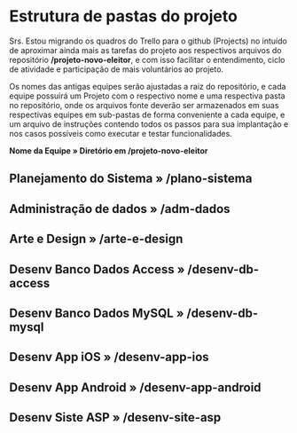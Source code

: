 # Estrutura de pastas do projeto

Srs. 
Estou migrando os quadros do Trello para o github (Projects) no intuído de aproximar ainda mais as tarefas do projeto aos respectivos arquivos do repositório **/projeto-novo-eleitor**, e com isso facilitar o entendimento, ciclo de atividade e participação de mais voluntários ao projeto.

Os nomes das antigas equipes serão ajustadas a raiz do repositório, e cada equipe possuirá um Projeto com o respectivo nome e uma respectiva pasta no repositório, onde os arquivos fonte deverão ser armazenados em suas respectivas equipes em sub-pastas de forma conveniente a cada equipe, e um arquivo de instruções contendo todos os passos para sua implantação e nos casos possíveis como executar e testar funcionalidades.

**Nome da Equipe  »  Diretório em /projeto-novo-eleitor**

## Planejamento do Sistema » /plano-sistema
## Administração de dados » /adm-dados
## Arte e Design » /arte-e-design
## Desenv Banco Dados Access » /desenv-db-access
## Desenv Banco Dados MySQL » /desenv-db-mysql
## Desenv App iOS » /desenv-app-ios
## Desenv App Android » /desenv-app-android
## Desenv Siste ASP » /desenv-site-asp
